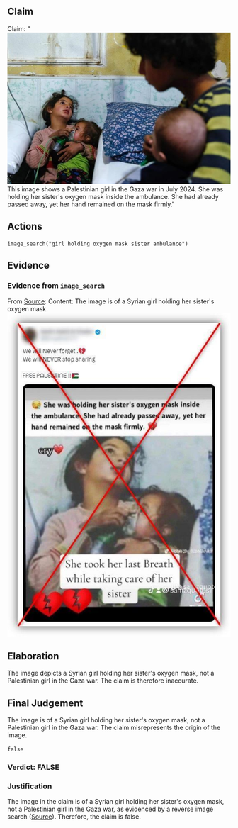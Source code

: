 ## Claim
Claim: "![image 61](media/94.jpg) This image shows a Palestinian girl in the Gaza war in July 2024. She was holding her sister's oxygen mask inside the ambulance. She had already passed away, yet her hand remained on the mask firmly."

## Actions
```
image_search("girl holding oxygen mask sister ambulance")
```

## Evidence
### Evidence from `image_search`
From [Source](https://belux.edmo.eu/photo-of-syrian-girl-holding-babys-oxygen-mask-misrepresented-online/): 
Content: The image is of a Syrian girl holding her sister's oxygen mask. ![image 9075](media/2025-08-30_00-25-1756513532-790426.jpg)


## Elaboration
The image depicts a Syrian girl holding her sister's oxygen mask, not a Palestinian girl in the Gaza war. The claim is therefore inaccurate.


## Final Judgement
The image is of a Syrian girl holding her sister's oxygen mask, not a Palestinian girl in the Gaza war. The claim misrepresents the origin of the image.

`false`

### Verdict: FALSE

### Justification
The image in the claim is of a Syrian girl holding her sister's oxygen mask, not a Palestinian girl in the Gaza war, as evidenced by a reverse image search ([Source](https://belux.edmo.eu/photo-of-syrian-girl-holding-babys-oxygen-mask-misrepresented-online/)). Therefore, the claim is false.
